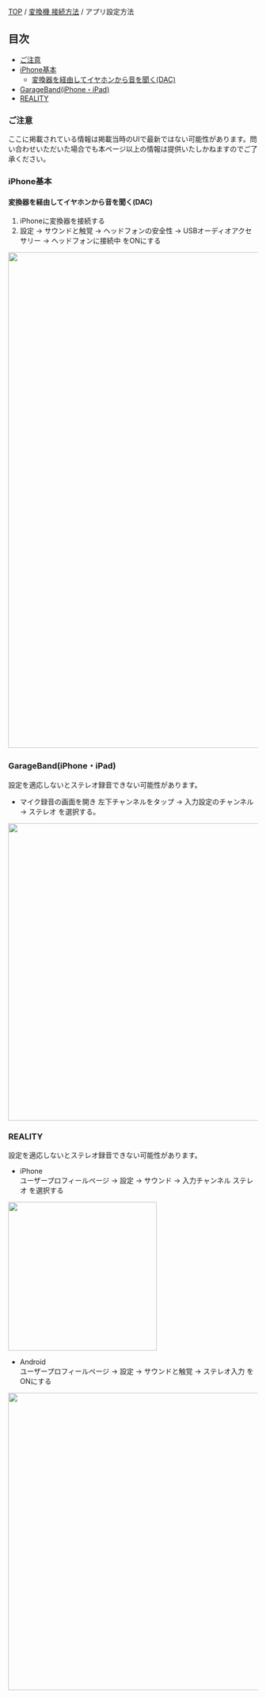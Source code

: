 <head>
<link rel="stylesheet" href="style.css">
</head>

[TOP](index.md) / [変換機 接続方法](05ConverterConnect.md) / アプリ設定方法

## 目次
- [ご注意](#attention)
- [iPhone基本](#iphone-basic)
  - [変換器を経由してイヤホンから音を聞く(DAC)](#dac)
- [GarageBand(iPhone・iPad)](#garageband)
- [REALITY](#reality)

<a name="attention"></a>
### ご注意
ここに掲載されている情報は掲載当時のUIで最新ではない可能性があります。問い合わせいただいた場合でも本ページ以上の情報は提供いたしかねますのでご了承ください。

<a name="iphone-basic"></a>
### iPhone基本
<a name="dac"></a>
#### 変換器を経由してイヤホンから音を聞く(DAC)
1. iPhoneに変換器を接続する
2. 設定 → サウンドと触覚 → ヘッドフォンの安全性 → USBオーディオアクセサリー → ヘッドフォンに接続中 をONにする

<img src="https://github.com/user-attachments/assets/2b53441c-6e30-4bfe-b45b-8569b7f908dc" width="1000">

<a name="garageband"></a>
### GarageBand(iPhone・iPad)
設定を適応しないとステレオ録音できない可能性があります。  
- マイク録音の画面を開き 左下チャンネルをタップ → 入力設定のチャンネル → ステレオ を選択する。

<img src="https://github.com/user-attachments/assets/4589ee9f-6320-45f7-bb08-5e2b183a3f9b" width="600">


<a name="reality"></a>
### REALITY
設定を適応しないとステレオ録音できない可能性があります。 
- iPhone  
ユーザープロフィールページ → 設定 → サウンド → 入力チャンネル ステレオ を選択する

<img src="https://github.com/user-attachments/assets/a961f264-1dba-402a-93df-9e0428cf4c24" width="300">


- Android   
ユーザープロフィールページ → 設定 → サウンドと触覚 → ステレオ入力 をONにする

<img src="https://github.com/user-attachments/assets/9eab1f1b-b4da-4f09-b187-a2004ee0fc34" width="600">



